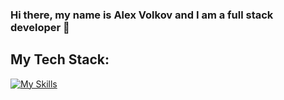 ### Hi there, my name is Alex Volkov and I am a full stack developer 👋

## My Tech Stack:
[![My Skills](https://skillicons.dev/icons?i=js,html,css,github,vuejs,wordpress,woocommerce,php)](https://skillicons.dev)

<!--
**vol4ikman/vol4ikman** is a ✨ _special_ ✨ repository because its `README.md` (this file) appears on your GitHub profile.

Here are some ideas to get you started:

- 🔭 I’m currently working on ...
- 🌱 I’m currently learning ...
- 👯 I’m looking to collaborate on ...
- 🤔 I’m looking for help with ...
- 💬 Ask me about ...
- 📫 How to reach me: ...
- 😄 Pronouns: ...
- ⚡ Fun fact: ...
-->
